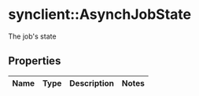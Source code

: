 # synclient::AsynchJobState

The job's state 
## Properties
Name | Type | Description | Notes
------------ | ------------- | ------------- | -------------


